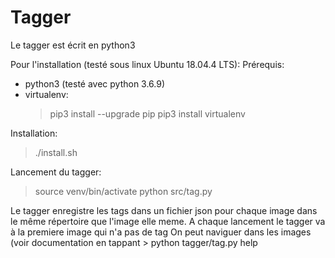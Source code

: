 # Tagger

Le tagger est écrit en python3

Pour l'installation (testé sous linux Ubuntu 18.04.4 LTS):
Prérequis:
- python3 (testé avec python 3.6.9)
- virtualenv:
  > pip3 install --upgrade pip
  > pip3 install virtualenv

Installation:
> ./install.sh

Lancement du tagger:
> source venv/bin/activate
> python src/tag.py <PATH-ARBORESCENCE-IMAGE>

Le tagger enregistre les tags dans un fichier json pour chaque image dans le même répertoire que l'image elle meme.
A chaque lancement le tagger va à la premiere image qui n'a pas de tag
On peut naviguer dans les images (voir documentation en tappant > python tagger/tag.py help

